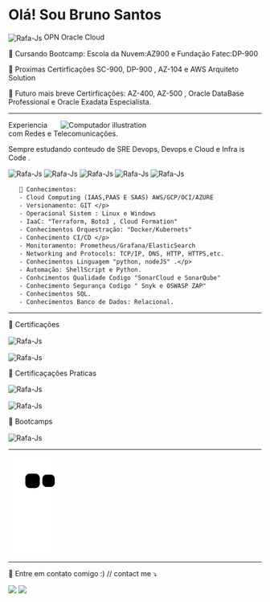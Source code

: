 # Olá! Sou Bruno Santos 
<img align="center" alt="Rafa-Js" height="20" width="20" src="https://user-images.githubusercontent.com/91704169/189937763-f6e4f8ef-3a3e-4912-8f0c-1123d23c8a52.png" /> OPN Oracle Cloud <p/>

🔔 Cursando Bootcamp: Escola da Nuvem:AZ900 e Fundação Fatec:DP-900 </p>
🔔 Proximas Certirficações SC-900, DP-900 , AZ-104 e AWS Arquiteto Solution </p>
🦄 Futuro mais breve Certirficações: AZ-400, AZ-500 , Oracle DataBase Professional e Oracle Exadata Especialista.
___________________________________________________________________________________________________________________________________________________

<img src="https://raw.githubusercontent.com/MicaelliMedeiros/micaellimedeiros/master/image/computer-illustration.png" min-width="400px" max-width="400px" width="400px" align="right" alt="Computador illustration">

Experiencia com Redes e Telecomunicações. </p>
Sempre estudando conteudo de SRE Devops, Devops e Cloud e Infra is Code .<br>
</p>

<p align="left">
       
  <img align="center" alt="Rafa-Js" height="50" width="50" src="https://cdn.jsdelivr.net/gh/devicons/devicon/icons/docker/docker-original-wordmark.svg" />
  <img align="center" alt="Rafa-Js" height="45" width="60" src="https://cdn.jsdelivr.net/gh/devicons/devicon/icons/linux/linux-original.svg" />
  <img align="center" alt="Rafa-Js" height="50" width="50" src="https://cdn.jsdelivr.net/gh/devicons/devicon/icons/putty/putty-original.svg" />
  <img align="center" alt="Rafa-Js" height="45" width="60" src="https://cdn.jsdelivr.net/gh/devicons/devicon/icons/python/python-original-wordmark.svg" p/>
  <img align="center" alt="Rafa-Js" height="40" width="60" src="https://user-images.githubusercontent.com/91704169/185972144-6a5d0d3f-7a57-40a3-8a67-411f7fe7a5c1.png"
  p/> 
       
       💌 Conhecimentos:
       - Cloud Computing (IAAS,PAAS E SAAS) AWS/GCP/OCI/AZURE
       - Versionamento: GIT </p>
       - Operacional Sistem : Linux e Windows
       - IaaC: "Terraform, Boto3 , Cloud Formation"
       - Conhecimentos Orquestração: "Docker/Kubernets"
       - Conhecimento CI/CD </p>
       - Monitoramento: Prometheus/Grafana/ElasticSearch 
       - Networking and Protocols: TCP/IP, DNS, HTTP, HTTPS,etc.
       - Conhecimentos Linguagem "python, nodeJS" .</p>
       - Automação: ShellScript e Python.
       - Conhcimentos Qualidade Codigo "SonarCloud e SonarQube"
       - Conhecimento Segurança Codigo " Snyk e OSWASP ZAP"
       - Conhecimentos SQL.
       - Conhecimentos Banco de Dados: Relacional. 
         
___________________________________________________________________________________________________________________________________________________				  
🔔 Certificações </p> 
<img align="center" alt="Rafa-Js" height="90" width="100" src="https://user-images.githubusercontent.com/91704169/189911983-17815480-3ab8-4993-817c-bf43408dd099.png" /> </p>
<img align="center" alt="Rafa-Js" height="90" width="100" src="https://user-images.githubusercontent.com/91704169/189913223-0b0ae6cc-a959-47f9-b62d-77f1971df100.png" /> </p>

💌 Certificaçações Praticas </p> 
<img align="center" alt="Rafa-Js" height="90" width="100" src="https://user-images.githubusercontent.com/91704169/189913666-1a71eaad-3f0f-4b0c-a51a-99f0b8ceaf09.png" /> </p>
<img align="center" alt="Rafa-Js" height="80" width="120" src="https://user-images.githubusercontent.com/91704169/189935290-afdb61b1-d80b-497f-8473-8e5ef2985bb6.png" />

💼 Bootcamps </p> 
<img align="center" alt="Rafa-Js" height="80" width="120" src="https://user-images.githubusercontent.com/91704169/189907356-675f7d77-7a5b-4acc-9459-a427642fcba2.png" />

___________________________________________________________________________________________________________________________________________________

  </div>
  
![Snake animation](https://github.com/rafaballerini/rafaballerini/blob/output/github-contribution-grid-snake.svg)

___________________________________________________________________________________________________________________________________________________
💌 Entre em contato comigo :) // contact me ⤵
</p>

<p align="left">
  <a href="mailto:brunosantosc1@gmail.com" alt="Gmail">
  <img src="https://img.shields.io/badge/-Gmail-FF0000?style=flat-square&labelColor=FF0000&logo=gmail&logoColor=white&link=LINK-DO-SEU-EMAIL" /></a>

  <a href="https://www.linkedin.com/in/brunosantos88" alt="Linkedin">
  <img src="https://img.shields.io/badge/-Linkedin-0e76a8?style=flat-square&logo=Linkedin&logoColor=white&link=LINK-DO-SEU-LINKEDIN" /></a>

       


 

